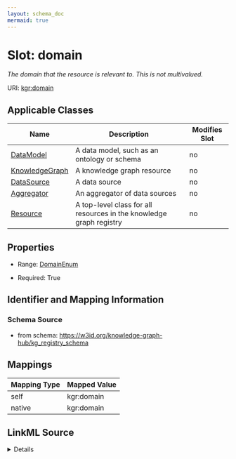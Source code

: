 ```yaml
---
layout: schema_doc
mermaid: true
---
```




# Slot: domain


_The domain that the resource is relevant to. This is not multivalued._





URI: [kgr:domain](https://w3id.org/bridge2ai/data-sheets-schema/domain)



<!-- no inheritance hierarchy -->





## Applicable Classes

| Name | Description | Modifies Slot |
| --- | --- | --- |
| [DataModel](DataModel.html) | A data model, such as an ontology or schema |  no  |
| [KnowledgeGraph](KnowledgeGraph.html) | A knowledge graph resource |  no  |
| [DataSource](DataSource.html) | A data source |  no  |
| [Aggregator](Aggregator.html) | An aggregator of data sources |  no  |
| [Resource](Resource.html) | A top-level class for all resources in the knowledge graph registry |  no  |







## Properties

* Range: [DomainEnum](DomainEnum.html)

* Required: True





## Identifier and Mapping Information







### Schema Source


* from schema: https://w3id.org/knowledge-graph-hub/kg_registry_schema




## Mappings

| Mapping Type | Mapped Value |
| ---  | ---  |
| self | kgr:domain |
| native | kgr:domain |




## LinkML Source

<details>
```yaml
name: domain
description: The domain that the resource is relevant to. This is not multivalued.
from_schema: https://w3id.org/knowledge-graph-hub/kg_registry_schema
rank: 1000
alias: domain
owner: Resource
domain_of:
- Resource
range: DomainEnum
required: true

```
</details>
